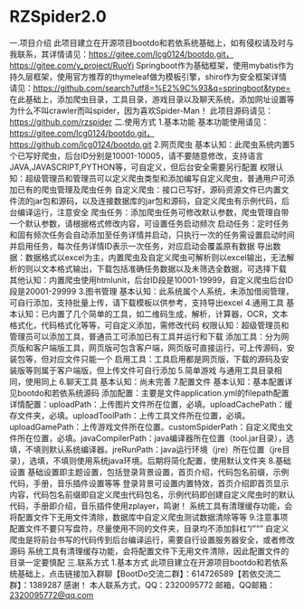 # RZSpider2.0
 一.项目介绍
此项目建立在开源项目bootdo和若依系统基础上，如有侵权请及时与我联系，其详情请见：https://gitee.com/lcg0124/bootdo.git，https://gitee.com/y_project/RuoYi
Springboot作为基础框架，使用mybatis作为持久层框架，使用官方推荐的thymeleaf做为模板引擎，shiro作为安全框架详情请见：https://github.com/search?utf8=%E2%9C%93&q=springboot&type=
在此基础上，添加爬虫目录，工具目录，游戏目录以及聊天系统，添加网址设置等
为什么不叫crawler而叫spider，因为喜欢Spider-Man！
此项目源码请见：https://github.com/rzspider
   二.使用方式
1.基本功能
基本功能使用请见：https://gitee.com/lcg0124/bootdo.git，https://github.com/lcg0124/bootdo.git
2.网页爬虫
基本认知：此爬虫系统内置5个已写好爬虫，后台ID分别是10001-10005，请不要随意修改，支持语言JAVA,JAVASCRIPT,PYTHON等，可自定义，但后台安全需要另行配置
权限认知：超级管理员和管理员可以定义爬虫类型和添加编写自定义爬虫，普通用户可添加已有的爬虫管理及爬虫任务
自定义爬虫：接口已写好，源码资源文件已内置文件流的jar包和源码，以及连接数据库的jar包和源码，自定义爬虫有示例代码，后台编译运行，注意安全
爬虫任务：添加爬虫任务可修改默认参数，爬虫管理自带一个默认参数，请根据格式修改内容，可设置任务启动频次
启动任务：定时任务和固有频次任务会自动添加至任务详情并启动，只执行一次的任务需设置启动时间并启用任务，每次任务详情ID表示一次任务，对应启动会覆盖原有数据
导出数据：数据格式以excel为主，内置爬虫及自定义爬虫可解析则以excel输出，无法解析的则以文本格式输出，下载包括准确任务数据以及未筛选全数据，可选择下载
其他认知：内置爬虫使用htmlunit，后台ID段是10001-19999，自定义爬虫后台ID段是20001-29999
3.图书管理
基本认知：此系统属个人系统，未添加借阅管理，可自行添加，支持批量上传，请下载模板以供参考，支持导出excel
4.通用工具
基本认知：已内置了几个简单的工具，如二维码生成，解析，计算器，OCR，文本格式化，代码格式化等等，可自定义添加，需修改代码
权限认知：超级管理员和管理员可以添加工具，普通员工可添加已有工具并运行和下载
添加工具：分为网页版和客户端版工具，网页版可包含客户端，网页版可直接运行，可上传源码，安装包等，但对应文件只能一个
启用工具：工具启用都是网页版，下载的源码及安装版等则属于客户端版，但上传文件可自行添加
5.简单游戏
与通用工具目录相同，使用同上
6.聊天工具
基本认知：尚未完善
7.配置文件
基本认知：基本配置详见bootdo和若依系统源码
添加配置：主要是文件application.yml的filepath配置
详情配置：uploadPath：上传图片文件所在位置，必填。uploadCachePath：缓存文件夹，必填。uploadToolPath：上传工具文件所在位置，必填。 uploadGamePath：上传游戏文件所在位置。customSpiderPath：自定义爬虫文件所在位置，必填。javaCompilerPath：java编译器所在位置（tool.jar目录），选填，不填则默认系统编译器。jreRunPath：java运行环境（jre）所在位置（jre目录），选填，不填则使用系统java环境。后期将简化配置，使用默认文件夹
8.基础设置
基础设置即主题设置，包括登录背景设置，首页介绍，代码包名前缀，示例代码，手册，音乐插件设置等等
登录背景可设置内置特效，首页介绍即首页显示内容，代码包名前缀即自定义爬虫代码包名，示例代码即创建自定义爬虫时的默认代码，手册即介绍，音乐插件使用zplayer，鸣谢！
系统工具有清理缓存功能，会将配置文件下无用文件清除，数据库中自定义爬虫测试数据清除等等
9.注意事项
配置文件不要只写盘符，尽量使用不同的文件夹，目录均不添加斜杠“/”“”
自定义爬虫是将前台书写的代码传到后台编译运行，需要自行设置服务器安全，或者修改源码
系统工具有清理缓存功能，会将配置文件下无用文件清除，因此配置文件的目录一定要慎配
   三.联系方式
1.基本方式
此项目建立在开源项目bootdo和若依系统基础上，点击链接加入群聊【BootDo交流二群】：614726589【若依交流二群】：1389287 感谢！
本人联系方式，QQ：2320095772
邮箱，QQ邮箱：2320095772@qq.com

